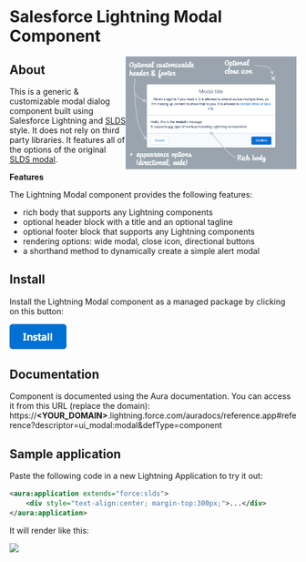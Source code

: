 # Salesforce Lightning Modal Component

<img src="screenshots/annotated-features.png" width="300" align="right"/>

## About
This is a generic & customizable modal dialog component built using Salesforce Lightning and [SLDS](https://www.lightningdesignsystem.com/) style.
It does not rely on third party libraries.
It features all of the options of the original [SLDS modal](https://www.lightningdesignsystem.com/components/modals/).

<b>Features</b>

The Lightning Modal component provides the following features:
- rich body that supports any Lightning components
- optional header block with a title and an optional tagline
- optional footer block that supports any Lightning components
- rendering options: wide modal, close icon, directional buttons
- a shorthand method to dynamically create a simple alert modal

## Install
Install the Lightning Modal component as a managed package by clicking on this button:

<a href="https://login.salesforce.com/packaging/installPackage.apexp?p0=04t0Y000000xSc3">
  <img src="gfx/btn-install.png" width="100" alt="Install">
</a>

## Documentation
Component is documented using the Aura documentation.
You can access it from this URL (replace the domain):
https://<b>&lt;YOUR_DOMAIN&gt;</b>.lightning.force.com/auradocs/reference.app#reference?descriptor=ui_modal:modal&defType=component

## Sample application
Paste the following code in a new Lightning Application to try it out:

``` xml
<aura:application extends="force:slds">
	<div style="text-align:center; margin-top:300px;">...</div>
</aura:application>
```

It will render like this:

<img src="screenshots/basic-example.png" width="75%"/>
